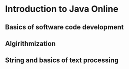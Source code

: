 # Introduction to Java Online
## Basics of software code development
## Algirithmization
## String and basics of text processing
## 
